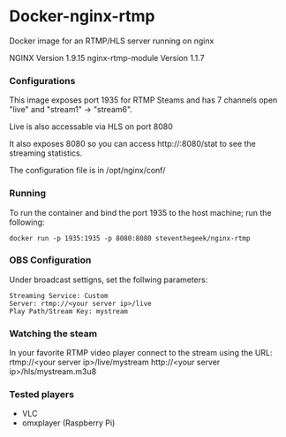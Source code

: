 # Docker-nginx-rtmp
Docker image for an RTMP/HLS server running on nginx

NGINX Version 1.9.15
nginx-rtmp-module Version 1.1.7

### Configurations
This image exposes port 1935 for RTMP Steams and has 7 channels open "live" and "stream1" -> "stream6".

Live is also accessable via HLS on port 8080

It also exposes 8080 so you can access http://<your server ip>:8080/stat to see the streaming statistics.

The configuration file is in /opt/nginx/conf/

### Running

To run the container and bind the port 1935 to the host machine; run the following:
```
docker run -p 1935:1935 -p 8080:8080 steventhegeek/nginx-rtmp
```

### OBS Configuration
Under broadcast settigns, set the follwing parameters:
```
Streaming Service: Custom
Server: rtmp://<your server ip>/live
Play Path/Stream Key: mystream
```

### Watching the steam

In your favorite RTMP video player connect to the stream using the URL:
rtmp://&lt;your server ip&gt;/live/mystream
http://&lt;your server ip&gt;/hls/mystream.m3u8

### Tested players
 * VLC
 * omxplayer (Raspberry Pi)
